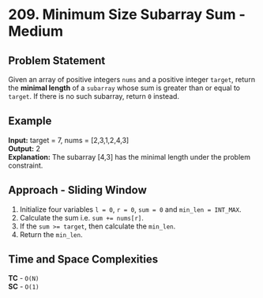 # 209. Minimum Size Subarray Sum - Medium

## Problem Statement
Given an array of positive integers `nums` and a positive integer `target`, return the **minimal length** of a `subarray` whose sum is greater than or equal to `target`. If there is no such subarray, return `0` instead.

## Example
**Input:** target = 7, nums = [2,3,1,2,4,3]<br>
**Output:** 2<br>
**Explanation:** The subarray [4,3] has the minimal length under the problem constraint.

## Approach - Sliding Window
1. Initialize four variables `l = 0`, `r = 0`, `sum = 0` and `min_len = INT_MAX`.
2. Calculate the sum i.e. `sum += nums[r]`.
3. If the `sum >= target`, then calculate the `min_len`.
4. Return the `min_len`.

## Time and Space Complexities
**TC** - `O(N)`<br>
**SC** - `O(1)`
